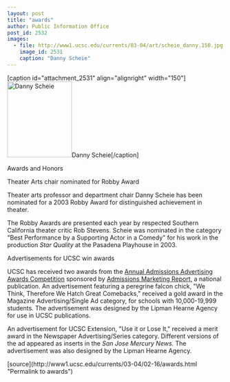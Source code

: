 ```yaml
---
layout: post
title: "awards"
author: Public Information Office
post_id: 2532
images:
  - file: http://www1.ucsc.edu/currents/03-04/art/scheie_danny.150.jpg
    image_id: 2531
    caption: "Danny Scheie"
---
```


[caption id="attachment_2531" align="alignright" width="150"]<a href="http://localhost/mysite/wp-content/uploads/2004/02/scheie_danny.150.jpg"><img class="size-full wp-image-2531" src="http://localhost/mysite/wp-content/uploads/2004/02/scheie_danny.150.jpg" alt="Danny Scheie" width="150" height="176" /></a>Danny Scheie[/caption]
<p class="pagehead">
  Awards and Honors
</p>
<p>
  <span class="sectionhead">Theater Arts chair nominated for Robby Award</span><br>
</p>
<p>
  Theater arts professor and department chair Danny Scheie has been nominated for a 2003 Robby Award for distinguished achievement in theater.
</p>
<p>
  The Robby Awards are presented each year by respected Southern California theater critic Rob Stevens. Scheie was nominated in the category "Best Performance by a Supporting Actor in a Comedy" for his work in the production <i>Star Quality</i> at the Pasadena Playhouse in 2003.
</p>
<p>
  <span class="sectionhead">Advertisements for UCSC win awards</span><br>
</p>
<p>
  UCSC has received two awards from the <a href="http://www.hmrpublicationsgroup.com/amr_award_winners.htm">Annual Admissions Advertising Awards Competition</a> sponsored by <a href="http://www.hmrpublicationsgroup.com/amr%20main%20page.htm">Admissions Marketing Report,</a> a national publication. An advertisement featuring a peregrine falcon chick, "We Think, Therefore We Hatch Great Comebacks," received a gold award in the Magazine Advertising/Single Ad category, for schools with 10,000-19,999 students. The advertisement was designed by the Lipman Hearne Agency for use in UCSC publications.<br>
</p>
<p>
  An advertisement for UCSC Extension, "Use it or Lose It," received a merit award in the Newspaper Advertising/Series category. Different versions of the ad appeared as inserts in the <i>San Jose Mercury News.</i> The advertisement was also designed by the Lipman Hearne Agency.
</p>
<p>

</p>
<p>

</p>
[source](http://www1.ucsc.edu/currents/03-04/02-16/awards.html "Permalink to awards")
